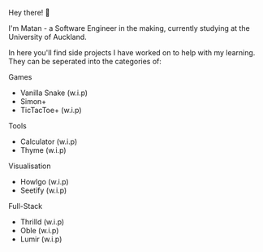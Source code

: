 Hey there! 👋

I'm Matan - a Software Engineer in the making, currently studying at the University of Auckland.

In here you'll find side projects I have worked on to help with my learning. They can be seperated into the categories of:

Games
- Vanilla Snake (w.i.p)
- Simon+
- TicTacToe+ (w.i.p)

Tools
- Calculator (w.i.p)
- Thyme (w.i.p) 

Visualisation
- Howlgo (w.i.p)
- Seetify (w.i.p)

Full-Stack
- Thrilld (w.i.p)
- Oble (w.i.p)
- Lumir (w.i.p)
